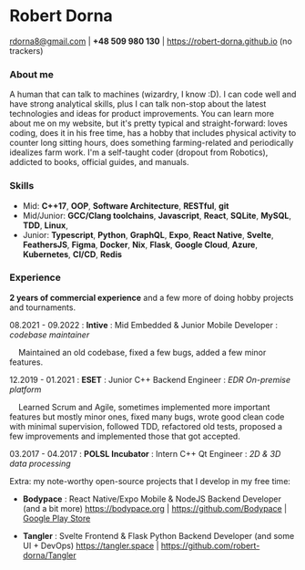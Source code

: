 # Robert Dorna

rdorna8@gmail.com | **+48 509 980 130** | https://robert-dorna.github.io (no trackers)

### About me

A human that can talk to machines (wizardry, I know :D). I can code well and have strong analytical skills, plus I can talk non-stop about the latest technologies and ideas for product improvements. You can learn more about me on my website, but it's pretty typical and straight-forward: loves coding, does it in his free time, has a hobby that includes physical activity to counter long sitting hours, does something farming-related and periodically idealizes farm work. I'm a self-taught coder (dropout from Robotics), addicted to books, official guides, and manuals.

### Skills

- Mid: **C++17**, **OOP**, **Software Architecture**, **RESTful**, **git** 
- Mid/Junior: **GCC/Clang toolchains**, **Javascript**, **React**, **SQLite**, **MySQL**, **TDD**, **Linux**, 
- Junior: **Typescript**, **Python**, **GraphQL**, **Expo**, **React Native**, **Svelte**, **FeathersJS**, **Figma**, **Docker**, **Nix**, **Flask**, **Google Cloud**, **Azure**, **Kubernetes**, **CI/CD**, **Redis**

### Experience

**2 years of commercial experience** and a few more of doing hobby projects and tournaments. 

08.2021 - 09.2022 : **Intive** : Mid Embedded & Junior Mobile Developer : *codebase maintainer*

    Maintained an old codebase, fixed a few bugs, added a few minor features.

12.2019 - 01.2021 : **ESET** : Junior C++ Backend Engineer : *EDR On-premise platform*

    Learned Scrum and Agile, sometimes implemented more important features but mostly minor ones, fixed many bugs,
    wrote good clean code with minimal supervision, followed TDD, refactored old tests, proposed a few improvements 
    and implemented those that got accepted.  

03.2017 - 04.2017 : **POLSL Incubator** : Intern C++ Qt Engineer : *2D & 3D data processing*

Extra: my note-worthy open-source projects that I develop in my free time:

- **Bodypace** : React Native/Expo Mobile & NodeJS Backend Developer (and a bit more)
  https://bodypace.org | https://github.com/Bodypace | [Google Play Store](https://play.google.com/store/apps/details?id=com.bodypace.mobileapp)

- **Tangler** : Svelte Frontend & Flask Python Backend Developer (and some UI + DevOps)
  https://tangler.space | https://github.com/robert-dorna/Tangler
